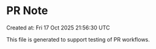 # PR Note

Created at: Fri 17 Oct 2025 21:56:30 UTC

This file is generated to support testing of PR workflows.
